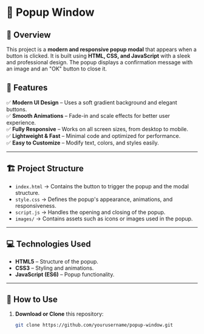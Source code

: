 # 🚀 Popup Window

## 📌 Overview
This project is a **modern and responsive popup modal** that appears when a button is clicked. It is built using **HTML, CSS, and JavaScript** with a sleek and professional design. The popup displays a confirmation message with an image and an "OK" button to close it.

## 🎨 Features
✅ **Modern UI Design** – Uses a soft gradient background and elegant buttons.  
✅ **Smooth Animations** – Fade-in and scale effects for better user experience.  
✅ **Fully Responsive** – Works on all screen sizes, from desktop to mobile.  
✅ **Lightweight & Fast** – Minimal code and optimized for performance.  
✅ **Easy to Customize** – Modify text, colors, and styles easily.  

---

## 🏗️ Project Structure


- `index.html` → Contains the button to trigger the popup and the modal structure.  
- `style.css` → Defines the popup's appearance, animations, and responsiveness.  
- `script.js` → Handles the opening and closing of the popup.  
- `images/` → Contains assets such as icons or images used in the popup.  

---

## 💻 Technologies Used
- **HTML5** – Structure of the popup.
- **CSS3** – Styling and animations.
- **JavaScript (ES6)** – Popup functionality.

---

## 🚀 How to Use
1. **Download or Clone** this repository:
   ```sh
   git clone https://github.com/yourusername/popup-window.git

